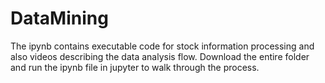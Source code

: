 # DataMining

The ipynb contains executable code for stock information processing and also videos describing the data analysis flow. Download the entire folder and run the ipynb file in jupyter to walk through the process.
